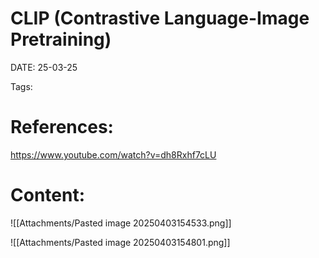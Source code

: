 
# CLIP (Contrastive Language-Image Pretraining)


DATE:  25-03-25


Tags:

# References:
https://www.youtube.com/watch?v=dh8Rxhf7cLU




# Content:


![[Attachments/Pasted image 20250403154533.png]]


![[Attachments/Pasted image 20250403154801.png]]